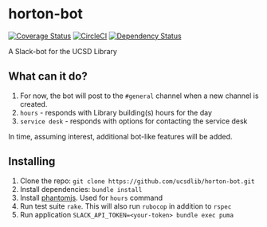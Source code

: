 # horton-bot
[![Coverage
Status](https://coveralls.io/repos/github/ucsdlib/horton-bot/badge.svg?branch=develop)](https://coveralls.io/github/ucsdlib/horton-bot?branch=develop) [![CircleCI](https://circleci.com/gh/ucsdlib/horton-bot/tree/develop.svg?style=svg)](https://circleci.com/gh/ucsdlib/horton-bot/tree/develop) [![Dependency Status](https://gemnasium.com/badges/github.com/ucsdlib/horton-bot.svg)](https://gemnasium.com/github.com/ucsdlib/horton-bot)

A Slack-bot for the UCSD Library

## What can it do?

1. For now, the bot will post to the `#general` channel when a new channel is created.
2. `hours` - responds with Library building(s) hours for the day
3. `service desk` - responds with options for contacting the service desk

In time, assuming interest, additional bot-like features will be added.

## Installing

1. Clone the repo: `git clone https://github.com/ucsdlib/horton-bot.git`
2. Install dependencies: `bundle install`
3. Install [phantomjs](http://phantomjs.org/). Used for `hours` command
4. Run test suite `rake`. This will also run `rubocop` in addition to `rspec`
5. Run application `SLACK_API_TOKEN=<your-token> bundle exec puma`
